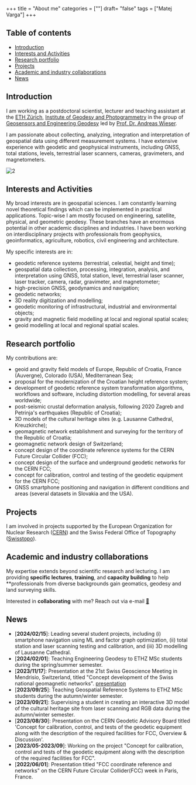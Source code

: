 +++
title = "About me"
categories = [""]
draft= "false"
tags = ["Matej Varga"]
+++

<!--- ![](/images/avatar.png#avatar-about)--->

## Table of contents
<!-- toc -->
- [Introduction](#introduction)
- [Interests and Activities](#interests-and-activities)
- [Research portfolio](#research-portfolio)
- [Projects](#projects)
- [Academic and industry collaborations](#academic-and-industry-collaborations)
- [News](#news)
<!-- tocstop -->

## Introduction
I am working as a postdoctoral scientist, lecturer and teaching assistant at the [ETH Zürich](https://ethz.ch/de.html), [Institute of Geodesy and Photogrammetry](https://igp.ethz.ch/) in the group of [Geosensors and Engineering Geodesy](https://gseg.igp.ethz.ch/) led by [Prof. Dr. Andreas Wieser](https://gseg.igp.ethz.ch/people/group-head/prof-dr--andreas-wieser.html).

I am passionate about collecting, analyzing, integration and interpretation of geospatial data using different measurement systems. I have extensive experience with geodetic and geophysical instruments, including GNSS, total stations, levels, terrestrial laser scanners, cameras, gravimeters, and magnetometers. 


![2](Twitter_heading-min1.png)
<!--- [<img src="Twitter_heading-min1.png"/>]() --->


<!--- # Hi 👋! I am Matej Varga and this is my homepage
- [**All links**](https://mvarga1989.github.io/mvarga1989_linktree/)
- Reach out via [:e-mail:](mailto:mvarga1989@gmail.com?Subject=Inquiry)
 --->

## Interests and Activities

My broad interests are in geospatial sciences. I am constantly learning novel theoretical findings which can be implemented in practical applications. Topic-wise I am mostly focused on engineering, satellite, physical, and geometric geodesy. These branches have an enormous potential in other academic disciplines and industries. I have been working on interdisciplinary projects with professionals from geophysics, geoinformatics, agriculture, robotics, civil engineering and architecture.

My specific interests are in:
- geodetic reference systems (terrestrial, celestial, height and time);
- geospatial data collection, processing, integration, analysis, and interpretation using GNSS, total station, level, terrestrial laser scanner, laser tracker, camera, radar, gravimeter, and magnetometer;
- high-precision GNSS, geodynamics and navigation;
- geodetic networks;
- 3D reality digitization and modelling;
- geodetic monitoring of infrastructural, industrial and environmental objects;
- gravity and magnetic field modelling at local and regional spatial scales;
- geoid modelling at local and regional spatial scales.

## Research portfolio
My contributions are:
- geoid and gravity field models of Europe, Republic of Croatia, France (Auvergne), Colorado (USA), Mediterranean Sea;
- proposal for the modernization of the Croatian height reference system;
- development of geodetic reference system transformation algorithms, workflows and software, including distortion modelling, for several areas worldwide;
- post-seismic crustal deformation analysis, following 2020 Zagreb and Petrinja's earthquakes (Republic of Croatia);
- 3D models of the cultural heritage sites (e.g. Lausanne Cathedral, Kreuzkirche);
- geomagnetic network establishment and surveying for the territory of the Republic of Croatia;
- geomagnetic network design of Switzerland;
- concept design of the coordinate reference systems for the CERN Future Circular Collider (FCC);
- concept design of the surface and underground geodetic networks for the CERN FCC;
- concept for calibration, control and testing of the geodetic equipment for the CERN FCC;
- GNSS smartphone positioning and navigation in different conditions and areas (several datasets in Slovakia and the USA).

## Projects

I am involved in projects supported by the European Organization for Nuclear Research ([CERN](https://espace.cern.ch/SU/default.aspx)) and the Swiss Federal Office of Topography ([Swisstopo](https://www.swisstopo.admin.ch/de/wissen-fakten/geodaesie-vermessung.html)).


## Academic and industry collaborations

My expertise extends beyond scientific research and lecturing. I am providing **specific lectures**, **training**, and **capacity building** to help **professionals from diverse backgrounds gain geomatics, geodesy and land surveying skills.

Interested in **collaborating** with me? Reach out via e-mail [:e-mail:](mailto:mvarga1989@gmail.com?Subject=Project%20collaboration%20inquiry)

## News
- [**2024/02/15**]: Leading several student projects, including (i) smartphone navigation using ML and factor graph optimization, (ii) total station and laser scanning testing and calibration, and (iii) 3D modelling of Lausanne Cathedral.
- [**2024/02/01**]: Teaching Engineering Geodesy to ETHZ MSc students during the spring/summer semester.
- [**2023/11/17**]: Presentation at the 21st Swiss Geoscience Meeting in Mendrisio, Switzerland, titled "Concept development of the Swiss national geomagnetic networks". [presentation](http://tiny.cc/delfvz)
- [**2023/09/25**]: Teaching Geospatial Reference Systems to ETHZ MSc students during the autumn/winter semester.
- [**2023/09/21**]: Supervising a student in creating an interactive 3D model of the cultural heritage site from laser scanning and RGB data during the autumn/winter semester.
- [**2023/08/30**]: Presentation on the CERN Geodetic Advisory Board titled 'Concept for calibration, control, and tests of the geodetic equipment along with the description of the required facilities for FCC, Overview & Discussion'.
- [**2023/05-2023/09**]: Working on the project "Concept for calibration, control and tests of the geodetic equipment along with the description of the required facilities for FCC".
- [**2022/06/01**]: Presentation titled "FCC coordinate reference and networks" on the CERN Future Circular Collider(FCC) week in Paris, France.